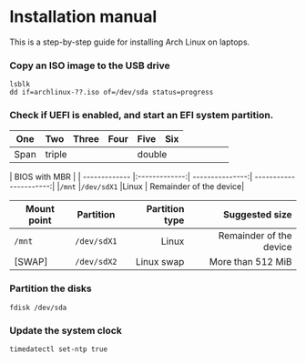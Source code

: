 # Installation manual 
This is a step-by-step guide for installing Arch Linux on laptops.
### Copy an ISO image to the USB drive
```
lsblk
dd if=archlinux-??.iso of=/dev/sda status=progress
```
### Check if UEFI is enabled, and start an EFI system partition.
| One    | Two | Three | Four    | Five  | Six
|-|-|-|-|-|-
| Span <td colspan=3>triple  <td colspan=2>double


|  <td colspan=4>BIOS with MBR                                             |
| ------------- |:-------------:| ---------------:| ----------------------:|
|`/mnt` 	|`/dev/sdX1` 	|Linux 	          | Remainder of the device|

| Mount point 	| Partition 	| Partition type  | Suggested size         |
| ------------- |:-------------:| ---------------:| ----------------------:|
|`/mnt` 	|`/dev/sdX1` 	|Linux 	          | Remainder of the device|
|[SWAP] 	|`/dev/sdX2` 	|Linux swap 	  |More than 512 MiB       |
### Partition the disks
```
fdisk /dev/sda 
```
### Update the system clock
```
timedatectl set-ntp true
```
